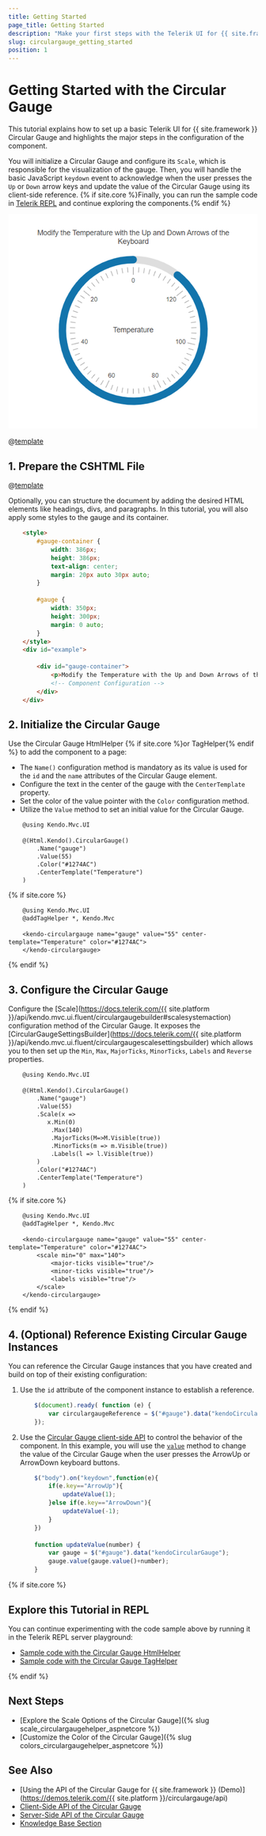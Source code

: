 ```yaml
---
title: Getting Started 
page_title: Getting Started
description: "Make your first steps with the Telerik UI for {{ site.framework }} Circular Gauge component by following a complete step-by-step tutorial."
slug: circulargauge_getting_started
position: 1
---
```


# Getting Started with the Circular Gauge

This tutorial explains how to set up a basic Telerik UI for {{ site.framework }}  Circular Gauge and highlights the major steps in the configuration of the component.

You will initialize a Circular Gauge and configure its `Scale`, which is responsible for the visualization of the gauge. Then, you will handle the basic JavaScript `keydown` event to acknowledge when the user presses the `Up` or `Down` arrow keys and update the value of the Circular Gauge using its client-side reference.  {% if site.core %}Finally, you can run the sample code in [Telerik REPL](https://netcorerepl.telerik.com/) and continue exploring the components.{% endif %}

 ![Sample Telerik UI for {{ site.framework }}  Circular Gauge](./images/circulargauge-getting-started.png)

@[template](/_contentTemplates/core/getting-started-prerequisites.md#repl-component-gs-prerequisites)

## 1. Prepare the CSHTML File
@[template](/_contentTemplates/core/getting-started-directives.md#gs-adding-directives)

Optionally, you can structure the document by adding the desired HTML elements like headings, divs, and paragraphs. In this tutorial, you will also apply some styles to the gauge and its container.

```html
    <style>
        #gauge-container {
            width: 386px;
            height: 386px;
            text-align: center;
            margin: 20px auto 30px auto;
        }

        #gauge {
            width: 350px;
            height: 300px;
            margin: 0 auto;
        }
    </style>
    <div id="example">
        
        <div id="gauge-container">
            <p>Modify the Temperature with the Up and Down Arrows of the Keyboard</p>
            <!-- Component Configuration -->
        </div>
    </div>
```

## 2. Initialize the Circular Gauge

Use the Circular Gauge HtmlHelper {% if site.core %}or TagHelper{% endif %} to add the component to a page:

* The `Name()` configuration method is mandatory as its value is used for the `id` and the `name` attributes of the Circular Gauge element.
* Configure the text in the center of the gauge with the `CenterTemplate` property.
* Set the color of the value pointer with the `Color` configuration method.
* Utilize the `Value` method to set an initial value for the Circular Gauge.

```HtmlHelper
    @using Kendo.Mvc.UI

    @(Html.Kendo().CircularGauge()
        .Name("gauge")
        .Value(55)
        .Color("#1274AC")
        .CenterTemplate("Temperature")
    )
```
{% if site.core %}
```TagHelper
    @using Kendo.Mvc.UI
    @addTagHelper *, Kendo.Mvc

    <kendo-circulargauge name="gauge" value="55" center-template="Temperature" color="#1274AC">
    </kendo-circulargauge>
```
{% endif %}

## 3. Configure the Circular Gauge

Configure the [Scale](https://docs.telerik.com/{{ site.platform }}/api/kendo.mvc.ui.fluent/circulargaugebuilder#scalesystemaction) configuration method of the Circular Gauge. It exposes the [CircularGaugeSettingsBuilder](https://docs.telerik.com/{{ site.platform }}/api/kendo.mvc.ui.fluent/circulargaugescalesettingsbuilder) which allows you to then set up the `Min`, `Max`, `MajorTicks`, `MinorTicks`, `Labels` and `Reverse` properties.

```HtmlHelper
    @using Kendo.Mvc.UI

    @(Html.Kendo().CircularGauge()
        .Name("gauge")
        .Value(55)
        .Scale(x =>
           x.Min(0)
            .Max(140)
            .MajorTicks(M=>M.Visible(true))
            .MinorTicks(m => m.Visible(true))
            .Labels(l => l.Visible(true))
        )
        .Color("#1274AC")
        .CenterTemplate("Temperature")
    )
```
{% if site.core %}
```TagHelper
    @using Kendo.Mvc.UI
    @addTagHelper *, Kendo.Mvc

    <kendo-circulargauge name="gauge" value="55" center-template="Temperature" color="#1274AC">
        <scale min="0" max="140">
            <major-ticks visible="true"/>
            <minor-ticks visible="true"/>
            <labels visible="true"/>
        </scale>
    </kendo-circulargauge>
```
{% endif %}


## 4. (Optional) Reference Existing Circular Gauge Instances

You can reference the Circular Gauge instances that you have created and build on top of their existing configuration:

1. Use the `id` attribute of the component instance to establish a reference.

    ```JavaScript
        $(document).ready( function (e) {
            var circulargaugeReference = $("#gauge").data("kendoCircularGauge"); // circulargaugeReference is a reference to the existing Circular Gauge instance of the helper.
        });
    ```

1. Use the [Circular Gauge client-side API](https://docs.telerik.com/kendo-ui/api/javascript/ui/circulargauge#methods) to control the behavior of the component. In this example, you will use the [`value`](https://docs.telerik.com/kendo-ui/api/javascript/ui/circulargauge/methods/value) method to change the value of the Circular Gauge when the user presses the ArrowUp or ArrowDown keyboard buttons.

    ```JavaScript
        $("body").on("keydown",function(e){
            if(e.key=="ArrowUp"){
                updateValue(1);
            }else if(e.key=="ArrowDown"){
                updateValue(-1);
            }
        })   
        
        function updateValue(number) {
            var gauge = $("#gauge").data("kendoCircularGauge");
            gauge.value(gauge.value()+number);
        }
    ```

{% if site.core %}
## Explore this Tutorial in REPL

You can continue experimenting with the code sample above by running it in the Telerik REPL server playground:

* [Sample code with the Circular Gauge HtmlHelper](https://netcorerepl.telerik.com/mHOsOmlJ43UV35SA53)
* [Sample code with the Circular Gauge TagHelper](https://netcorerepl.telerik.com/GdkWOmbJ43QAvWvk39)

{% endif %}

## Next Steps

* [Explore the Scale Options of the Circular Gauge]({% slug scale_circulargaugehelper_aspnetcore %})
* [Customize the Color of the Circular Gauge]({% slug colors_circulargaugehelper_aspnetcore %})

## See Also

* [Using the API of the Circular Gauge for {{ site.framework }} (Demo)](https://demos.telerik.com/{{ site.platform }}/circulargauge/api)
* [Client-Side API of the Circular Gauge](https://docs.telerik.com/kendo-ui/api/javascript/ui/circulargauge)
* [Server-Side API of the Circular Gauge](/api/circulargauge)
* [Knowledge Base Section](/knowledge-base)
